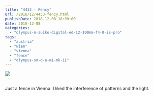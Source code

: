 ```yaml
---
title: "4433 - Fency"
url: /2018/12/4433-fency.html
publishDate: 2018-12-08 18:00:00
date: 2018-12-08
categories: 
  - "olympus-m-zuiko-digital-ed-12-100mm-f4-0-is-pro"
tags: 
  - "austria"
  - "wien"
  - "vienna"
  - "fence"
  - "olympus-om-d-e-m1-mk-ii"
---
```

<div class="container">
<div class="center"><a target="_blank" href="https://d25zfm9zpd7gm5.cloudfront.net/1200x1200/2017/20170913_080054_lr.jpg"><img class="webfeedsFeaturedVisual" src="https://d25zfm9zpd7gm5.cloudfront.net/0600x0600/2017/20170913_080054_lr.jpg" /></a></div>
</div>
<br />

Just a fence in Vienna. I liked the interference of patterns and the
light.